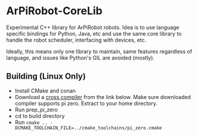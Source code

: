 # ArPiRobot-CoreLib

Experimental C++ library for ArPiRobot robots. Idea is to use language specific bindings for Python, Java, etc and use the same core library to handle the robot scheduler, interfacing with devices, etc.

Ideally, this means only one library to maintain, same features regardless of language, and issues like Python's GIL are avoided (mostly).

## Building (Linux Only)

- Install CMake and conan
- Download a [cross compiler](https://github.com/abhiTronix/raspberry-pi-cross-compilers) from the link below. Make sure downloaded compiler supports pi zero. Extract to your home directory.
- Run prep_pi_zero
- cd to build directory
- Run `cmake .. -DCMAKE_TOOLCHAIN_FILE=../cmake_toolchains/pi_zero.cmake`
